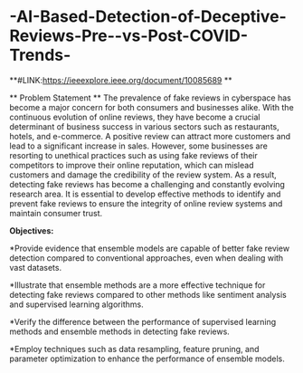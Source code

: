 # -AI-Based-Detection-of-Deceptive-Reviews-Pre--vs-Post-COVID-Trends-
**#LINK:https://ieeexplore.ieee.org/document/10085689
**


**
Problem Statement
**
The prevalence of fake reviews in cyberspace has become a major concern for both consumers and businesses
alike. With the continuous evolution of online reviews, they have become a crucial determinant of business
success in various sectors such as restaurants, hotels, and e-commerce. A positive review can attract more
customers and lead to a significant increase in sales. However, some businesses are resorting to unethical
practices such as using fake reviews of their competitors to improve their online reputation, which can mislead
customers and damage the credibility of the review system. As a result, detecting fake reviews has become a
challenging and constantly evolving research area. It is essential to develop effective methods to identify and
prevent fake reviews to ensure the integrity of online review systems and maintain consumer trust.

**Objectives:**

*Provide evidence that ensemble models are capable of better fake review detection compared to
conventional approaches, even when dealing with vast datasets.

*Illustrate that ensemble methods are a more effective technique for detecting fake reviews compared
to other methods like sentiment analysis and supervised learning algorithms.

*Verify the difference between the performance of supervised learning methods and ensemble
methods in detecting fake reviews.

*Employ techniques such as data resampling, feature pruning, and parameter optimization to enhance
the performance of ensemble models.


